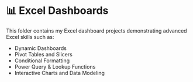 # 📊 Excel Dashboards

This folder contains my Excel dashboard projects demonstrating advanced Excel skills such as:

- Dynamic Dashboards
- Pivot Tables and Slicers
- Conditional Formatting
- Power Query & Lookup Functions
- Interactive Charts and Data Modeling
